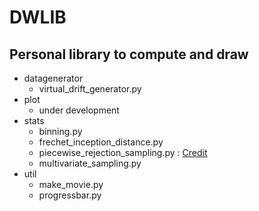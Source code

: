 # DWLIB

## Personal library to compute and draw

- datagenerator
    - virtual_drift_generator.py
- plot
    - under development
- stats
    - binning.py
    - frechet_inception_distance.py
    - piecewise_rejection_sampling.py : [Credit](https://axect.github.io/posts/006_prs/)
    - multivariate_sampling.py
- util
    - make_movie.py
    - progressbar.py
